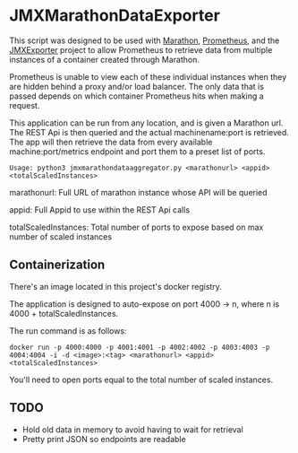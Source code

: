 # JMXMarathonDataExporter

This script was designed to be used with [Marathon](https://mesosphere.github.io/marathon/),
[Prometheus](https://prometheus.io/),
and the [JMXExporter](https://github.com/prometheus/jmx_exporter) project to 
allow Prometheus to retrieve data from multiple instances of a container 
created through Marathon.

Prometheus is unable to view each of these individual instances when
they are hidden behind a proxy and/or load balancer. The only data that
is passed depends on which container Prometheus hits when making a request.

This application can be run from any location, and is given a Marathon url.
The REST Api is then queried and the actual machinename:port is retrieved.
The app will then retrieve the data from every available machine:port/metrics
endpoint and port them to a preset list of ports.

    Usage: python3 jmxmarathondataaggregator.py <marathonurl> <appid> <totalScaledInstances>

marathonurl:             Full URL of marathon instance whose API will be queried

appid:                   Full Appid to use within the REST Api calls

totalScaledInstances:    Total number of ports to expose based on max number of scaled instances

## Containerization

There's an image located in this project's docker registry. 

The application is designed to auto-expose on port 4000 -> n, where n is 4000 + totalScaledInstances.

The run command is as follows: 
    
    docker run -p 4000:4000 -p 4001:4001 -p 4002:4002 -p 4003:4003 -p 4004:4004 -i -d <image>:<tag> <marathonurl> <appid> <totalScaledInstances>
    
You'll need to open ports equal to the total number of scaled instances.

## TODO
- Hold old data in memory to avoid having to wait for retrieval
- Pretty print JSON so endpoints are readable